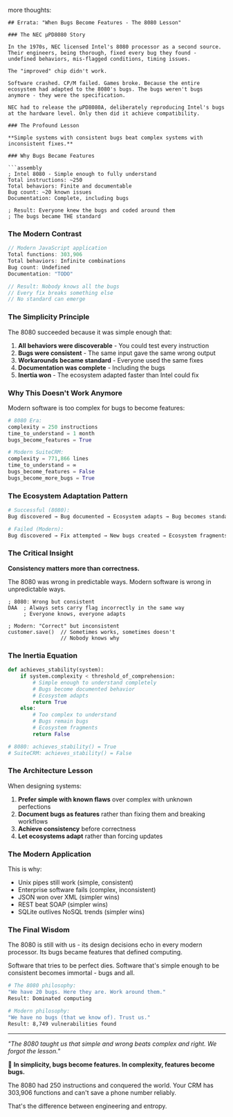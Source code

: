 more thoughts:
```
## Errata: "When Bugs Become Features - The 8080 Lesson"

### The NEC μPD8080 Story

In the 1970s, NEC licensed Intel's 8080 processor as a second source. Their engineers, being thorough, fixed every bug they found - undefined behaviors, mis-flagged conditions, timing issues.

The "improved" chip didn't work.

Software crashed. CP/M failed. Games broke. Because the entire ecosystem had adapted to the 8080's bugs. The bugs weren't bugs anymore - they were the specification.

NEC had to release the μPD8080A, deliberately reproducing Intel's bugs at the hardware level. Only then did it achieve compatibility.

### The Profound Lesson

**Simple systems with consistent bugs beat complex systems with inconsistent fixes.**

### Why Bugs Became Features

```assembly
; Intel 8080 - Simple enough to fully understand
Total instructions: ~250
Total behaviors: Finite and documentable
Bug count: ~20 known issues
Documentation: Complete, including bugs

; Result: Everyone knew the bugs and coded around them
; The bugs became THE standard
```

### The Modern Contrast

```javascript
// Modern JavaScript application
Total functions: 303,906
Total behaviors: Infinite combinations
Bug count: Undefined
Documentation: "TODO"

// Result: Nobody knows all the bugs
// Every fix breaks something else
// No standard can emerge
```

### The Simplicity Principle

The 8080 succeeded because it was simple enough that:

1. **All behaviors were discoverable** - You could test every instruction
2. **Bugs were consistent** - The same input gave the same wrong output
3. **Workarounds became standard** - Everyone used the same fixes
4. **Documentation was complete** - Including the bugs
5. **Inertia won** - The ecosystem adapted faster than Intel could fix

### Why This Doesn't Work Anymore

Modern software is too complex for bugs to become features:

```python
# 8080 Era:
complexity = 250 instructions
time_to_understand = 1 month
bugs_become_features = True

# Modern SuiteCRM:
complexity = 771,866 lines
time_to_understand = ∞
bugs_become_features = False
bugs_become_more_bugs = True
```

### The Ecosystem Adaptation Pattern

```bash
# Successful (8080):
Bug discovered → Bug documented → Ecosystem adapts → Bug becomes standard

# Failed (Modern):
Bug discovered → Fix attempted → New bugs created → Ecosystem fragments → Chaos
```

### The Critical Insight

**Consistency matters more than correctness.**

The 8080 was wrong in predictable ways. Modern software is wrong in unpredictable ways.

```assembly
; 8080: Wrong but consistent
DAA  ; Always sets carry flag incorrectly in the same way
     ; Everyone knows, everyone adapts

; Modern: "Correct" but inconsistent
customer.save()  // Sometimes works, sometimes doesn't
                 // Nobody knows why
```

### The Inertia Equation

```python
def achieves_stability(system):
    if system.complexity < threshold_of_comprehension:
        # Simple enough to understand completely
        # Bugs become documented behavior
        # Ecosystem adapts
        return True
    else:
        # Too complex to understand
        # Bugs remain bugs
        # Ecosystem fragments
        return False

# 8080: achieves_stability() = True
# SuiteCRM: achieves_stability() = False
```

### The Architecture Lesson

When designing systems:

1. **Prefer simple with known flaws** over complex with unknown perfections
2. **Document bugs as features** rather than fixing them and breaking workflows
3. **Achieve consistency** before correctness
4. **Let ecosystems adapt** rather than forcing updates

### The Modern Application

This is why:
- Unix pipes still work (simple, consistent)
- Enterprise software fails (complex, inconsistent)
- JSON won over XML (simpler wins)
- REST beat SOAP (simpler wins)
- SQLite outlives NoSQL trends (simpler wins)

### The Final Wisdom

The 8080 is still with us - its design decisions echo in every modern processor. Its bugs became features that defined computing.

Software that tries to be perfect dies. Software that's simple enough to be consistent becomes immortal - bugs and all.

```bash
# The 8080 philosophy:
"We have 20 bugs. Here they are. Work around them."
Result: Dominated computing

# Modern philosophy:
"We have no bugs (that we know of). Trust us."
Result: 8,749 vulnerabilities found
```

---

*"The 8080 taught us that simple and wrong beats complex and right. We forgot the lesson."*

🎯 **In simplicity, bugs become features. In complexity, features become bugs.**

The 8080 had 250 instructions and conquered the world.
Your CRM has 303,906 functions and can't save a phone number reliably.

That's the difference between engineering and entropy.
```